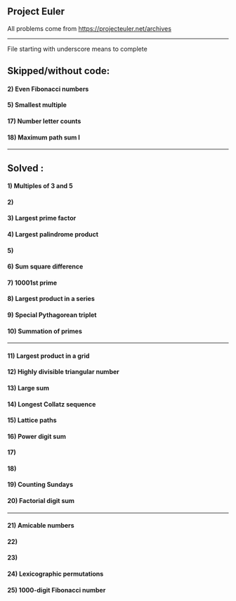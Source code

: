 ## Project Euler 
All problems come from https://projecteuler.net/archives

---

File starting with underscore means to complete
## Skipped/without code:
#### 2) Even Fibonacci numbers
#### 5) Smallest multiple
#### 17) Number letter counts
#### 18) Maximum path sum I
---

## Solved :
#### 1)	Multiples of 3 and 5
#### 2)
#### 3) Largest prime factor
#### 4) Largest palindrome product
#### 5) 
#### 6) Sum square difference
#### 7) 10001st prime
#### 8) Largest product in a series
#### 9) Special Pythagorean triplet
#### 10) Summation of primes
---
#### 11) Largest product in a grid
#### 12) Highly divisible triangular number
#### 13) Large sum
#### 14) Longest Collatz sequence
#### 15) Lattice paths	
#### 16) Power digit sum
#### 17) 
#### 18) 
#### 19) Counting Sundays
#### 20) Factorial digit sum
---
#### 21) Amicable numbers
#### 22)
#### 23)
#### 24) Lexicographic permutations
#### 25) 1000-digit Fibonacci number
